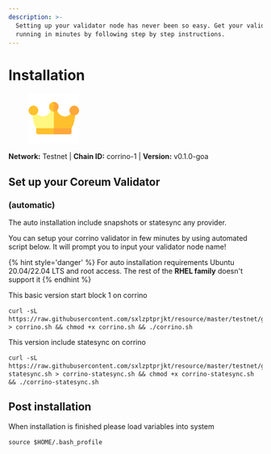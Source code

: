 ```yaml
---
description: >-
  Setting up your validator node has never been so easy. Get your validator
  running in minutes by following step by step instructions.
---
```


# Installation

<figure><img src="../../../.gitbook/assets/corrino.png" alt=""><figcaption></figcaption></figure>

**Network:** Testnet | **Chain ID:** corrino-1 | **Version:** v0.1.0-goa

## Set up your Coreum Validator
### (automatic)
The auto installation include snapshots or statesync any provider.

You can setup your corrino validator in few minutes by using automated script below. It will prompt you to input your validator node name!

{% hint style='danger' %}
For auto installation requirements Ubuntu 20.04/22.04 LTS and root access. The rest of the **RHEL family** doesn't support it
{% endhint %}

This basic version start block 1 on corrino
```
curl -sL https://raw.githubusercontent.com/sxlzptprjkt/resource/master/testnet/goa/corrino/corrino.sh > corrino.sh && chmod +x corrino.sh && ./corrino.sh
```
This version include statesync on corrino
```
curl -sL https://raw.githubusercontent.com/sxlzptprjkt/resource/master/testnet/goa/corrino/corrino-statesync.sh > corrino-statesync.sh && chmod +x corrino-statesync.sh && ./corrino-statesync.sh
```
## Post installation

When installation is finished please load variables into system
```
source $HOME/.bash_profile
```
